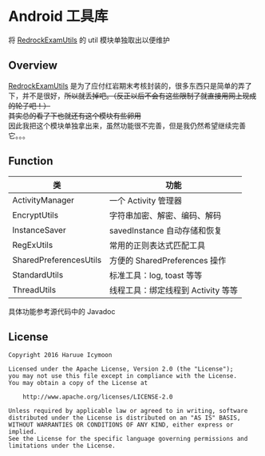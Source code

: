 # Android 工具库
将 [RedrockExamUtils](https://github.com/haruue/RedrockExamUtils) 的 util 模块单独取出以便维护    

## Overview
[RedrockExamUtils](https://github.com/haruue/RedrockExamUtils) 是为了应付红岩期末考核封装的，很多东西只是简单的弄了下，并不是很好，~~所以就丢掉吧。（反正以后不会有这些限制了就直接用网上现成的轮子吧！）~~    
~~其实总的看了下也就还有这个模块有些卵用~~    
因此我把这个模块单独拿出来，虽然功能很不完善，但是我仍然希望继续完善它。。。

## Function
| 类 | 功能 |
|--------------------|--------------------|
| ActivityManager | 一个 Activity 管理器 |
| EncryptUtils | 字符串加密、解密、编码、解码 |
| InstanceSaver | savedInstance 自动存储和恢复 |
| RegExUtils | 常用的正则表达式匹配工具 |
| SharedPreferencesUtils | 方便的 SharedPreferences 操作 |
| StandardUtils | 标准工具：log, toast 等等 |
| ThreadUtils | 线程工具：绑定线程到 Activity 等等 |

具体功能参考源代码中的 Javadoc

## License
``` License
Copyright 2016 Haruue Icymoon

Licensed under the Apache License, Version 2.0 (the "License");
you may not use this file except in compliance with the License.
You may obtain a copy of the License at

    http://www.apache.org/licenses/LICENSE-2.0

Unless required by applicable law or agreed to in writing, software
distributed under the License is distributed on an "AS IS" BASIS,
WITHOUT WARRANTIES OR CONDITIONS OF ANY KIND, either express or implied.
See the License for the specific language governing permissions and
limitations under the License.
```